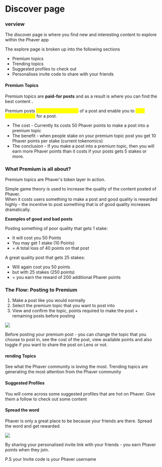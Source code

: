 # Discover page

### verview

The discover page is where you find new and interesting content to explore within the Phaver app

The explore page is broken up into the following sections&#x20;

* Premium topics&#x20;
* Trending topics&#x20;
* Suggested profiles to check out
* Personalises invite code to share with your friends

#### Premium Topics

Premium topics are **paid-for posts** and as a result is where you can find the best content **.**

Premium posts <mark style="color:yellow;">increase the visibility</mark> of a post and enable you to <mark style="color:yellow;">earn higher rewards</mark> for a post.&#x20;

* The cost - Currently its costs 50 Phaver points to make a post into a premium topic
* The benefit - when people stake on your premium topic post you get 10 Phaver points per stake (current tokenomics)
* The conclusion - If you make a post into a premium topic, then you will earn more Phaver points than it costs if your posts gets 5 stakes or more.&#x20;

### What Premium is all about?&#x20;

Premium topics are Phaver's token layer in action.&#x20;

Simple game theory is used to increase the quality of the content posted of Phaver.\
When it costs users something to make a post and good quality is rewarded highly - the incentive to post something that is of good quality increases dramatically.

**Examples of good and bad posts**

Posting something of poor quality that gets 1 stake:

* It will cost you 50 Points&#x20;
* You may get 1 stake (10 Points)&#x20;
* \= A total loss of 40 points on that post

A great quality post that gets 25 stakes:

* Will again cost you 50 points&#x20;
* but with 25 stakes (250 points)&#x20;
* \= you earn the reward of 200 additional Phaver points

### The Flow: Posting to Premium&#x20;

1. Make a post like you would normally
2. Select the premium topic that you want to post into
3. View and confirm the topic, points required to make the post + remaining posts before posting

![](<../../../.gitbook/assets/image (10).png>)

Before posting your premium post - you can change the topic that you choose to post in, see the cost of the post, view available points and also toggle if you want to share the post on Lens or not.

#### rending Topics&#x20;

See what the Phaver community is loving the most. Trending topics are generating the most attention from the Phaver community

#### Suggested Profiles

You will come across some suggested profiles that are hot on Phaver. Give them a follow to check out some content

#### Spread the word

Phaver is only a great place to be because your friends are there. Spread the word and get rewarded.

![](<../../../.gitbook/assets/image (11).png>)

By sharing your personalised invite link with your friends - you earn Phaver points when they join.

P.S your Invite code is your Phaver username
